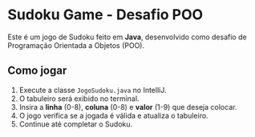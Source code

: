 # Sudoku Game - Desafio POO

Este é um jogo de Sudoku feito em **Java**, desenvolvido como desafio de Programação Orientada a Objetos (POO).

## Como jogar

1. Execute a classe `JogoSudoku.java` no IntelliJ.  
2. O tabuleiro será exibido no terminal.  
3. Insira a **linha** (0-8), **coluna** (0-8) e **valor** (1-9) que deseja colocar.  
4. O jogo verifica se a jogada é válida e atualiza o tabuleiro.  
5. Continue até completar o Sudoku.  



